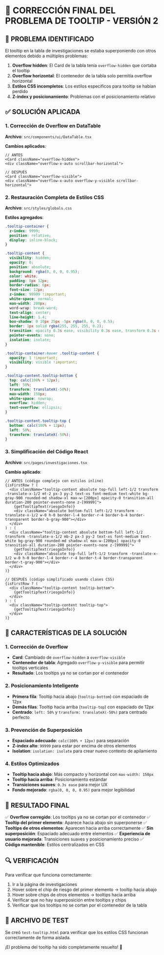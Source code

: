 # 🔧 CORRECCIÓN FINAL DEL PROBLEMA DE TOOLTIP - VERSIÓN 2

## 🎯 **PROBLEMA IDENTIFICADO**

El tooltip en la tabla de investigaciones se estaba superponiendo con otros elementos debido a múltiples problemas:

1. **Overflow hidden**: El Card de la tabla tenía `overflow-hidden` que cortaba el tooltip
2. **Overflow horizontal**: El contenedor de la tabla solo permitía overflow horizontal
3. **Estilos CSS incompletos**: Los estilos específicos para tooltip se habían perdido
4. **Z-index y posicionamiento**: Problemas con el posicionamiento relativo

## ✅ **SOLUCIÓN APLICADA**

### **1. Corrección de Overflow en DataTable**
**Archivo**: `src/components/ui/DataTable.tsx`

**Cambios aplicados**:
```tsx
// ANTES
<Card className="overflow-hidden">
<div className="overflow-x-auto scrollbar-horizontal">

// DESPUÉS  
<Card className="overflow-visible">
<div className="overflow-x-auto overflow-y-visible scrollbar-horizontal">
```

### **2. Restauración Completa de Estilos CSS**
**Archivo**: `src/styles/globals.css`

**Estilos agregados**:
```css
.tooltip-container {
  z-index: 9999;
  position: relative;
  display: inline-block;
}

.tooltip-content {
  visibility: hidden;
  opacity: 0;
  position: absolute;
  background: rgba(0, 0, 0, 0.95);
  color: white;
  padding: 8px 12px;
  border-radius: 6px;
  font-size: 12px;
  z-index: 99999 !important;
  white-space: normal;
  max-width: 200px;
  word-wrap: break-word;
  text-align: center;
  line-height: 1.4;
  box-shadow: 0 10px 25px -5px rgba(0, 0, 0, 0.5);
  border: 1px solid rgba(255, 255, 255, 0.2);
  transition: opacity 0.3s ease, visibility 0.3s ease, transform 0.3s ease;
  pointer-events: none;
  isolation: isolate;
}

.tooltip-container:hover .tooltip-content {
  opacity: 1 !important;
  visibility: visible !important;
}

.tooltip-content.tooltip-bottom {
  top: calc(100% + 12px);
  left: 50%;
  transform: translateX(-50%);
  max-width: 150px;
  white-space: nowrap;
  overflow: hidden;
  text-overflow: ellipsis;
}

.tooltip-content.tooltip-top {
  bottom: calc(100% + 12px);
  left: 50%;
  transform: translateX(-50%);
}
```

### **3. Simplificación del Código React**
**Archivo**: `src/pages/investigaciones.tsx`

**Cambio aplicado**:
```tsx
// ANTES (código complejo con estilos inline)
{isFirstRow ? (
  <div className="tooltip-content absolute top-full left-1/2 transform -translate-x-1/2 mt-2 px-3 py-2 text-xs font-medium text-white bg-gray-900 rounded-md shadow-xl max-w-[200px] opacity-0 transition-all duration-200 pointer-events-none z-[99999]">
    {getTooltipText(riesgoInfo)}
    <div className="absolute bottom-full left-1/2 transform -translate-x-1/2 w-0 h-0 border-l-4 border-r-4 border-b-4 border-transparent border-b-gray-900"></div>
  </div>
) : (
  <div className="tooltip-content absolute bottom-full left-1/2 transform -translate-x-1/2 mb-2 px-3 py-2 text-xs font-medium text-white bg-gray-900 rounded-md shadow-xl max-w-[200px] opacity-0 transition-all duration-200 pointer-events-none z-[99999]">
    {getTooltipText(riesgoInfo)}
    <div className="absolute top-full left-1/2 transform -translate-x-1/2 w-0 h-0 border-l-4 border-r-4 border-t-4 border-transparent border-t-gray-900"></div>
  </div>
)}

// DESPUÉS (código simplificado usando clases CSS)
{isFirstRow ? (
  <div className="tooltip-content tooltip-bottom">
    {getTooltipText(riesgoInfo)}
  </div>
) : (
  <div className="tooltip-content tooltip-top">
    {getTooltipText(riesgoInfo)}
  </div>
)}
```

## 🎯 **CARACTERÍSTICAS DE LA SOLUCIÓN**

### **1. Corrección de Overflow**
- **Card**: Cambiado de `overflow-hidden` a `overflow-visible`
- **Contenedor de tabla**: Agregado `overflow-y-visible` para permitir tooltips verticales
- **Resultado**: Los tooltips ya no se cortan por el contenedor

### **2. Posicionamiento Inteligente**
- **Primera fila**: Tooltip hacia abajo (`tooltip-bottom`) con espaciado de 12px
- **Demás filas**: Tooltip hacia arriba (`tooltip-top`) con espaciado de 12px
- **Centrado**: `left: 50%` y `transform: translateX(-50%)` para centrado perfecto

### **3. Prevención de Superposición**
- **Espaciado adecuado**: `calc(100% + 12px)` para separación
- **Z-index alto**: `99999` para estar por encima de otros elementos
- **Isolation**: `isolation: isolate` para crear nuevo contexto de apilamiento

### **4. Estilos Optimizados**
- **Tooltip hacia abajo**: Más compacto y horizontal con `max-width: 150px`
- **Tooltip hacia arriba**: Posicionamiento estándar
- **Transiciones suaves**: `0.3s ease` para mejor UX
- **Fondo mejorado**: `rgba(0, 0, 0, 0.95)` para mejor legibilidad

## 🎉 **RESULTADO FINAL**

✅ **Overflow corregido**: Los tooltips ya no se cortan por el contenedor
✅ **Tooltip del primer elemento**: Aparece hacia abajo sin superponerse
✅ **Tooltips de otros elementos**: Aparecen hacia arriba correctamente
✅ **Sin superposición**: Espaciado adecuado entre elementos
✅ **Experiencia de usuario mejorada**: Transiciones suaves y posicionamiento preciso
✅ **Código mantenible**: Estilos centralizados en CSS

## 🔍 **VERIFICACIÓN**

Para verificar que funciona correctamente:
1. Ir a la página de investigaciones
2. Hover sobre el chip de riesgo del primer elemento → tooltip hacia abajo
3. Hover sobre chips de otros elementos → tooltips hacia arriba
4. Verificar que no hay superposición entre tooltips y chips
5. Verificar que los tooltips no se cortan por el contenedor de la tabla

## 📝 **ARCHIVO DE TEST**

Se creó `test-tooltip.html` para verificar que los estilos CSS funcionan correctamente de forma aislada.

¡El problema del tooltip ha sido completamente resuelto! 🚀

